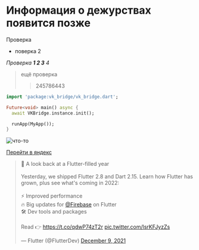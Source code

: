 # Информация о дежурствах появится позже 

Проверка 

- поверка 2

_Проверка __1 2 3__ 4_

> ещё проверка 
>> 245786443


```dart
import 'package:vk_bridge/vk_bridge.dart';

Future<void> main() async {
  await VKBridge.instance.init();

  runApp(MyApp());
}
```

![что-то](https://www.theselek.com/wp-content/uploads/2020/05/flutter-mustafa-halil-selek.jpg)

[Перейти в яндекс](https://yandex.ru/)

<blockquote class="twitter-tweet"><p lang="en" dir="ltr">💙 A look back at a Flutter-filled year<br><br>Yesterday, we shipped Flutter 2.8 and Dart 2.15. Learn how Flutter has grown, plus see what&#39;s coming in 2022:<br><br>⚡️ Improved performance<br>🔥 Big updates for <a href="https://twitter.com/Firebase?ref_src=twsrc%5Etfw">@Firebase</a> on Flutter<br>🛠 Dev tools and packages<br><br>Read 👉 <a href="https://t.co/qdwP74zT2r">https://t.co/qdwP74zT2r</a> <a href="https://t.co/lsrKFJyzZs">pic.twitter.com/lsrKFJyzZs</a></p>&mdash; Flutter (@FlutterDev) <a href="https://twitter.com/FlutterDev/status/1468973720660111366?ref_src=twsrc%5Etfw">December 9, 2021</a></blockquote> 
